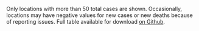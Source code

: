 Only locations with more than 50 total cases are shown. Occasionally, locations
may have negative values for new cases or new deaths because of reporting
issues. Full table available for download [on
Github](https://github.com/lin-lab/COVID19-Viz/blob/master/clean_data).
